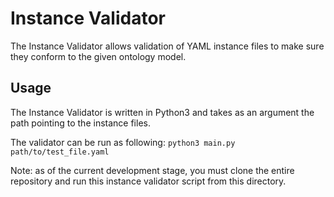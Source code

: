 # Instance Validator

The Instance Validator allows validation of YAML instance files to make sure they conform to the given ontology model.

## Usage
The Instance Validator is written in Python3 and takes as an argument the path pointing to the instance files.

The validator can be run as following: `python3 main.py path/to/test_file.yaml`

Note: as of the current development stage, you must clone the entire repository and run this instance validator script from this directory.
